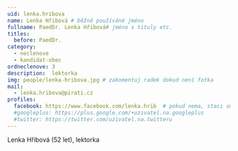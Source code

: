 ```yaml
---
uid: lenka.hribova
name: Lenka Hřibová # běžně používáné jméno
fullname: PaedDr. Lenka Hřibová# jméno s tituly etc.
titles:
  before: PaedDr.
category:
  - neclenove
  - kandidat-obec
ordneclenove: 3
description:  lektorka
img: people/lenka-hribova.jpg # zakomentuj radek dokud není fotka
mail:
  - lenka.hribova@pirati.cz
profiles:
  facebook: https://www.facebook.com/lenka.hrib  # pokud nema, staci smazat tuto radku
  #googleplus: https://plus.google.com/+uzivatel.na.googleplus
  #twitter: https://twitter.com/uzivatel.na.twitteru
---
```

 
Lenka Hřibová (52 let), lektorka
